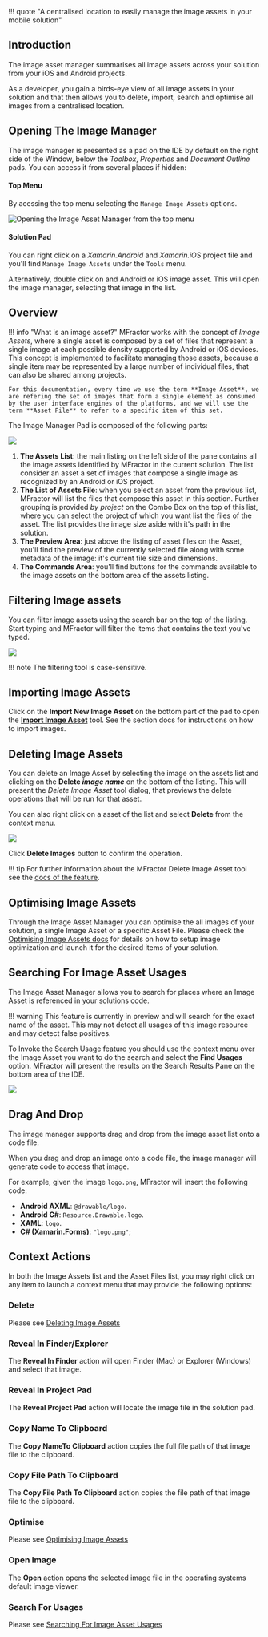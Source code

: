 !!! quote "A centralised location to easily manage the image assets in your mobile solution"

## Introduction

The image asset manager summarises all image assets across your solution from your iOS and Android projects.

As a developer, you gain a birds-eye view of all image assets in your solution and that then allows you to delete, import, search and optimise all images from a centralised location.

## Opening The Image Manager

The image manager is presented as a pad on the IDE by default on the right side of the Window, below the _Toolbox_, _Properties_ and _Document Outline_ pads. You can access it from several places if hidden:

#### Top Menu
By acessing the top menu selecting the `Manage Image Assets` options.

![Opening the Image Asset Manager from the top menu](/img/image-management/manage-images-top-menu.png)

#### Solution Pad
You can right click on a _Xamarin.Android_ and _Xamarin.iOS_ project file and you'll find `Manage Image Assets` under the `Tools` menu.

Alternatively, double click on and Android or iOS image asset. This will open the image manager, selecting that image in the list.

## Overview

!!! info "What is an image asset?"
    MFractor works with the concept of _Image Assets_, where a single asset is composed by a set of files that represent a single image at each possible density supported by Android or iOS devices. This concept is implemented to facilitate managing those assets, because a single item may be represented by a large number of individual files, that can also be shared among projects.

    For this documentation, every time we use the term **Image Asset**, we are refering the set of images that form a single element as consumed by the user interface engines of the platforms, and we will use the term **Asset File** to refer to a specific item of this set.    

The Image Manager Pad is composed of the following parts:

![](/img/image-management/manage-images-overview.png)

1. **The Assets List**: the main listing on the left side of the pane contains all the image assets identified by MFractor in the current solution. The list consider an asset a set of images that compose a single image as recognized by an Android or iOS project.
2. **The List of Assets File**: when you select an asset from the previous list, MFractor will list the files that compose this asset in this section. Further grouping is provided _by project_ on the Combo Box on the top of this list, where you can select the project of which you want list the files of the asset. The list provides the image size aside with it's path in the solution.
3. **The Preview Area**: just above the listing of asset files on the Asset, you'll find the preview of the currently selected file along with some metadata of the image: it's current file size and dimensions. 
4. **The Commands Area**: you'll find buttons for the commands available to the image assets on the bottom area of the assets listing.

## Filtering Image assets

You can filter image assets using the search bar on the top of the listing. Start typing and MFractor will filter the items that contains the text you've typed.

![](/img/image-management/manage-images-search.png)

!!! note
    The filtering tool is case-sensitive.

## Importing Image Assets

Click on the **Import New Image Asset** on the bottom part of the pad to open the [**Import Image Asset**](image-importer.md) tool. See the section docs for instructions on how to import images.

## Deleting Image Assets

You can delete an Image Asset by selecting the image on the assets list and clicking on the **Delete _image name_** on the bottom of the listing. This will present the _Delete Image Asset_ tool dialog, that previews the delete operations that will be run for that asset.

You can also right click on a asset of the list and select **Delete** from the context menu.

![](/img/image-management/manage-images-delete.png)

Click **Delete Images** button to confirm the operation.

!!! tip
    For further information about the MFractor Delete Image Asset tool see the [docs of the feature](deleting-image-assets.md).

## Optimising Image Assets

Through the Image Asset Manager you can optimise the all images of your solution, a single Image Asset or a specific Asset File. Please check the [Optimising Image Assets docs](optimising-image-assets.md) for details on how to setup image optimization and launch it for the desired items of your solution.

## Searching For Image Asset Usages

The Image Asset Manager allows you to search for places where an Image Asset is referenced in your solutions code.

!!! warning
    This feature is currently in preview and will search for the exact name of the asset. This may not detect all usages of this image resource and may detect false positives.

To Invoke the Search Usage feature you should use the context menu over the Image Asset you want to do the search and select the **Find Usages** option. MFractor will present the results on the Search Results Pane on the bottom area of the IDE.

![](/img/image-management/manage-images-find-usages-result.png)

## Drag And Drop

The image manager supports drag and drop from the image asset list onto a code file.

When you drag and drop an image onto a code file, the image manager will generate code to access that image.

For example, given the image `logo.png`, MFractor will insert the following code:

 * **Android AXML**: `@drawable/logo`.
 * **Android C#**: `Resource.Drawable.logo`.
 * **XAML**: `logo`.
 * **C# (Xamarin.Forms)**: `"logo.png"`;

## Context Actions

In both the Image Assets list and the Asset Files list, you may right click on any item to launch a context menu that may provide the following options:

### Delete

Please see [Deleting Image Assets](#deleting-image-assets)

### Reveal In Finder/Explorer

The **Reveal In Finder** action will open Finder (Mac) or Explorer (Windows) and select that image.

### Reveal In Project Pad

The **Reveal Project Pad** action will locate the image file in the solution pad.

### Copy Name To Clipboard

The **Copy NameTo Clipboard** action copies the full file path of that image file to the clipboard.

### Copy File Path To Clipboard

The **Copy File Path To Clipboard** action copies the file path of that image file to the clipboard.

### Optimise

Please see [Optimising Image Assets](#optimising-image-assets)

### Open Image

The **Open** action opens the selected image file in the operating systems default image viewer.

### Search For Usages

Please see [Searching For Image Asset Usages](#searching-for-image-asset-usages)
